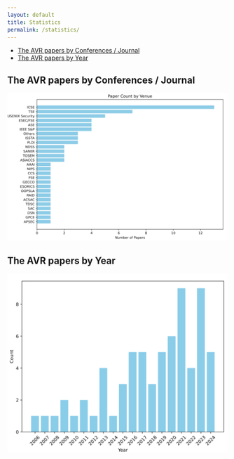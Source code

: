 ```yaml
---
layout: default
title: Statistics
permalink: /statistics/
---
```



- [The AVR papers by Conferences / Journal](#the-avr-papers-by-conferences--journal)
- [The AVR papers by Year](#the-avr-papers-by-year)

## The AVR papers by Conferences / Journal
<!-- ![alt text](image-1.png) -->
<img src="/assets/image-1.png" alt="Description" width="600">


## The AVR papers by Year

<img src="/assets/image-2.png" alt="Description" width="600">
